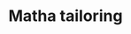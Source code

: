 ---
title: "Matha tailoring"
url: /kollam/matha-tailoring-matha-tailoringkanjiramalapunalur/
shop: tailor
---